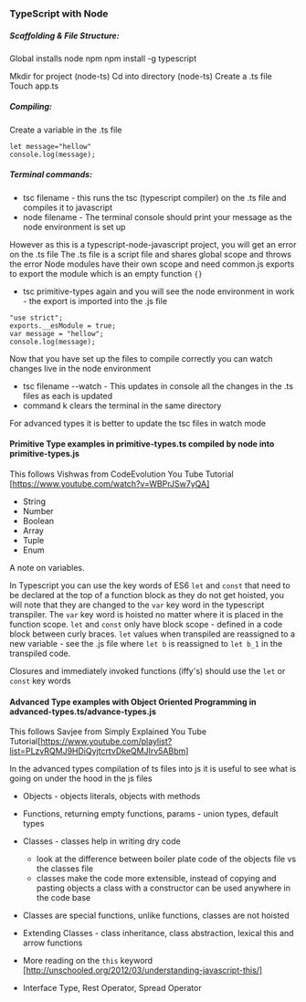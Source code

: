 ### TypeScript with Node

##### Scaffolding & File Structure:
Global installs
node 
npm
npm install -g typescript

Mkdir for project (node-ts)
Cd into directory (node-ts)
Create a .ts file
Touch app.ts

##### Compiling:
Create a variable in the .ts file

```
let message="hellow"
console.log(message);
```

##### Terminal commands: 

* tsc filename - this runs the tsc (typescript compiler) on the .ts file and compiles it to javascript
* node filename - The terminal console should print your message as the node environment is set up

However as this is a typescript-node-javascript project, you will get an error on the .ts file
The .ts file is a script file and shares global scope and throws the error
Node modules have their own scope and need common.js exports to export the module which is an empty function ```{}```

* tsc primitive-types again and you will see the node environment in work - the export is imported into the .js file

```
"use strict";
exports.__esModule = true;
var message = "hellow";
console.log(message);
```

Now that you have set up the files to compile correctly you can watch changes live in the node environment
* tsc filename --watch - This updates in console all the changes in the .ts files as each is updated
* command k clears the terminal in the same directory

For advanced types it is better to update the tsc files in watch mode

#### Primitive Type examples in primitive-types.ts compiled by node into primitive-types.js
This follows Vishwas from CodeEvolution You Tube Tutorial [https://www.youtube.com/watch?v=WBPrJSw7yQA]

- String
- Number
- Boolean
- Array
- Tuple
- Enum

A note on variables. 

In Typescript you can use the key words of ES6 ```let``` and ```const``` that need to be declared at the top of a function block as they do not get hoisted, you will note that they are changed to the ```var``` key word in the typescript transpiler. The ```var``` key word is hoisted no matter where it is placed in the function scope. ```let``` and ```const``` only have block scope - defined in a code block between curly braces. ```let``` values when transpiled are reassigned to a new variable - see the .js file where ```let b``` is reassigned to ```let b_1``` in the transpiled code.

Closures and immediately invoked functions (iffy's) should use the ```let``` or ```const``` key words

#### Advanced Type examples with Object Oriented Programming in advanced-types.ts/advance-types.js
This follows Savjee from Simply Explained You Tube Tutorial[https://www.youtube.com/playlist?list=PLzvRQMJ9HDiQyjtcrtvDkeQMJIrv5ABbm]

In the advanced types compilation of ts files into js it is useful to see what is going on under the hood in the js files

- Objects - objects literals, objects with methods
- Functions, returning empty functions, params - union types, default types
- Classes - classes help in writing dry code 
    - look at the difference between boiler plate code of the objects file vs the classes file
    - classes make the code more extensible, instead of copying and pasting objects a class with a constructor can be used anywhere in the code base
    
- Classes are special functions, unlike functions, classes are not hoisted

- Extending Classes - class inheritance, class abstraction, lexical this and arrow functions
- More reading on the ```this``` keyword [http://unschooled.org/2012/03/understanding-javascript-this/]
- Interface Type, Rest Operator, Spread Operator